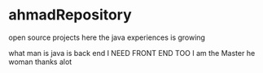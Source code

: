 # ahmadRepository
open source projects here
the java experiences is growing

what man is
java is back end I NEED FRONT END TOO
I am the Master he woman
thanks alot
